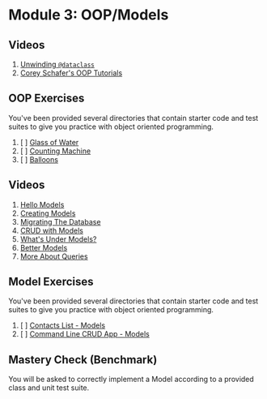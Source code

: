 # Module 3: OOP/Models

## Videos

1. [Unwinding `@dataclass`](./videos/unwinding-dataclass.mp4)
2. [Corey Schafer's OOP Tutorials](https://www.youtube.com/watch?v=ZDa-Z5JzLYM&list=PL-osiE80TeTsqhIuOqKhwlXsIBIdSeYtc)

## OOP Exercises 

You've been provided several directories that contain starter code and test suites to give you practice with object oriented programming.

1. [ ] [Glass of Water](./exercises/glass_of_water)
2. [ ] [Counting Machine](./exercises/counting_machine)
3. [ ] [Balloons](./exercises/balloons)


## Videos

1. [Hello Models](./videos/hello-models.mp4)
2. [Creating Models](./videos/creating-models.mp4)
3. [Migrating The Database](./videos/migrating-the-database.mp4)
4. [CRUD with Models](./videos/model-crud.mp4)
5. [What's Under Models?](./videos/whats-under-models.mp4)
6. [Better Models](./videos/better-models.mp4)
7. [More About Queries](./videos/more-about-queries.mp4)

## Model Exercises

You've been provided several directories that contain starter code and test suites to give you practice with object oriented programming.

1. [ ] [Contacts List - Models](./exercises/contacts-list)
2. [ ] [Command Line CRUD App - Models](./exercises/command-line-crud-app)

## Mastery Check (Benchmark)

You will be asked to correctly implement a Model according to a provided class and unit test suite.
